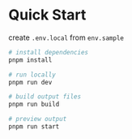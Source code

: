 # Quick Start

create `.env.local` from `env.sample`

```bash
# install dependencies
pnpm install

# run locally
pnpm run dev

# build output files
pnpm run build

# preview output
pnpm run start
```